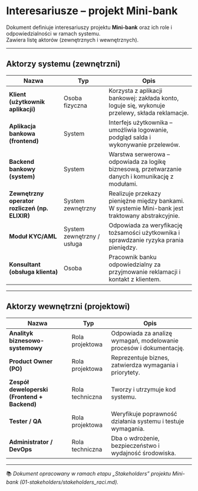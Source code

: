 #  Interesariusze – projekt Mini-bank

Dokument definiuje interesariuszy projektu **Mini-bank** oraz ich role i odpowiedzialności w ramach systemu.  
Zawiera listę aktorów (zewnętrznych i wewnętrznych).

---

##  Aktorzy systemu (zewnętrzni)

| Nazwa | Typ | Opis |
|--------|------|------|
| **Klient (użytkownik aplikacji)** | Osoba fizyczna | Korzysta z aplikacji bankowej: zakłada konto, loguje się, wykonuje przelewy, składa reklamacje. |
| **Aplikacja bankowa (frontend)** | System | Interfejs użytkownika – umożliwia logowanie, podgląd salda i wykonywanie przelewów. |
| **Backend bankowy (system)** | System | Warstwa serwerowa – odpowiada za logikę biznesową, przetwarzanie danych i komunikację z modułami. |
| **Zewnętrzny operator rozliczeń (np. ELIXIR)** | System zewnętrzny | Realizuje przekazy pieniężne między bankami. W systemie Mini-bank jest traktowany abstrakcyjnie. |
| **Moduł KYC/AML** | System zewnętrzny / usługa | Odpowiada za weryfikację tożsamości użytkownika i sprawdzanie ryzyka prania pieniędzy. |
| **Konsultant (obsługa klienta)** | Osoba | Pracownik banku odpowiedzialny za przyjmowanie reklamacji i kontakt z klientem. |

---

##  Aktorzy wewnętrzni (projektowi)

| Nazwa | Typ | Opis |
|--------|------|------|
| **Analityk biznesowo-systemowy** | Rola projektowa | Odpowiada za analizę wymagań, modelowanie procesów i dokumentację. |
| **Product Owner (PO)** | Rola projektowa | Reprezentuje biznes, zatwierdza wymagania i priorytety. |
| **Zespół deweloperski (Frontend + Backend)** | Rola techniczna | Tworzy i utrzymuje kod systemu. |
| **Tester / QA** | Rola projektowa | Weryfikuje poprawność działania systemu i testuje wymagania. |
| **Administrator / DevOps** | Rola techniczna | Dba o wdrożenie, bezpieczeństwo i wydajność środowiska. |


---

📚 *Dokument opracowany w ramach etapu „Stakeholders” projektu Mini-bank (01-stakeholders/stakeholders_raci.md).*

